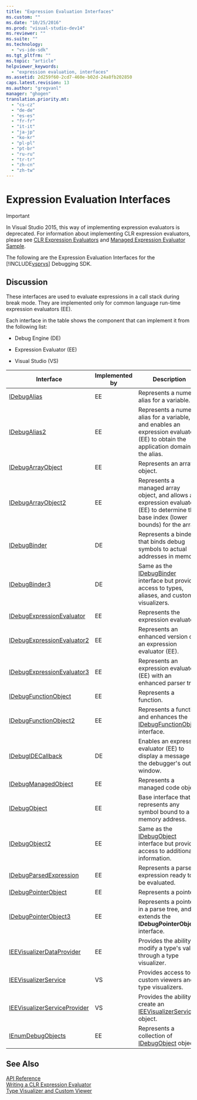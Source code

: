 ```yaml
---
title: "Expression Evaluation Interfaces"
ms.custom: ""
ms.date: "10/25/2016"
ms.prod: "visual-studio-dev14"
ms.reviewer: ""
ms.suite: ""
ms.technology: 
  - "vs-ide-sdk"
ms.tgt_pltfrm: ""
ms.topic: "article"
helpviewer_keywords: 
  - "expression evaluation, interfaces"
ms.assetid: 2d259f60-2cd7-460e-b02d-24a8fb202850
caps.latest.revision: 13
ms.author: "gregvanl"
manager: "ghogen"
translation.priority.mt: 
  - "cs-cz"
  - "de-de"
  - "es-es"
  - "fr-fr"
  - "it-it"
  - "ja-jp"
  - "ko-kr"
  - "pl-pl"
  - "pt-br"
  - "ru-ru"
  - "tr-tr"
  - "zh-cn"
  - "zh-tw"
---
```

# Expression Evaluation Interfaces
> [!IMPORTANT]
>  In Visual Studio 2015, this way of implementing expression evaluators is deprecated. For information about implementing CLR expression evaluators, please see [CLR Expression Evaluators](https://github.com/Microsoft/ConcordExtensibilitySamples/wiki/CLR-Expression-Evaluators) and [Managed Expression Evaluator Sample](https://github.com/Microsoft/ConcordExtensibilitySamples/wiki/Managed-Expression-Evaluator-Sample).  
  
 The following are the Expression Evaluation Interfaces for the [!INCLUDE[vsprvs](../code-quality/includes/vsprvs_md.md)] Debugging SDK.  
  
## Discussion  
 These interfaces are used to evaluate expressions in a call stack during break mode. They are implemented only for common language run-time expression evaluators (EE).  
  
 Each interface in the table shows the component that can implement it from the following list:  
  
-   Debug Engine (DE)  
  
-   Expression Evaluator (EE)  
  
-   Visual Studio (VS)  
  
|Interface|Implemented by|Description|  
|---------------|--------------------|-----------------|  
|[IDebugAlias](../extensibility-debugger-reference/idebugalias.md)|EE|Represents a numeric alias for a variable.|  
|[IDebugAlias2](../extensibility-debugger-reference/idebugalias2.md)|EE|Represents a numeric alias for a variable, and enables an expression evaluator (EE) to obtain the application domain for the alias.|  
|[IDebugArrayObject](../extensibility-debugger-reference/idebugarrayobject.md)|EE|Represents an array object.|  
|[IDebugArrayObject2](../extensibility-debugger-reference/idebugarrayobject2.md)|EE|Represents a managed array object, and allows an expression evaluator (EE) to determine the base index (lower bounds) for the array.|  
|[IDebugBinder](../extensibility-debugger-reference/idebugbinder.md)|DE|Represents a binder that binds debug symbols to actual addresses in memory.|  
|[IDebugBinder3](../extensibility-debugger-reference/idebugbinder3.md)|DE|Same as the [IDebugBinder](../extensibility-debugger-reference/idebugbinder.md) interface but provides access to types, aliases, and custom visualizers.|  
|[IDebugExpressionEvaluator](../extensibility-debugger-reference/idebugexpressionevaluator.md)|EE|Represents the expression evaluator.|  
|[IDebugExpressionEvaluator2](../extensibility-debugger-reference/idebugexpressionevaluator2.md)|EE|Represents an enhanced version of an expression evaluator (EE).|  
|[IDebugExpressionEvaluator3](../extensibility-debugger-reference/idebugexpressionevaluator3.md)|EE|Represents an expression evaluator (EE) with an enhanced parser tree.|  
|[IDebugFunctionObject](../extensibility-debugger-reference/idebugfunctionobject.md)|EE|Represents a function.|  
|[IDebugFunctionObject2](../extensibility-debugger-reference/idebugfunctionobject2.md)|EE|Represents a function and enhances the [IDebugFunctionObject](../extensibility-debugger-reference/idebugfunctionobject.md) interface.|  
|[IDebugIDECallback](../extensibility-debugger-reference/idebugidecallback.md)|DE|Enables an expression evaluator (EE) to display a message in the debugger's output window.|  
|[IDebugManagedObject](../extensibility-debugger-reference/idebugmanagedobject.md)|EE|Represents a managed code object.|  
|[IDebugObject](../extensibility-debugger-reference/idebugobject.md)|EE|Base interface that represents any symbol bound to a memory address.|  
|[IDebugObject2](../extensibility-debugger-reference/idebugobject2.md)|EE|Same as the [IDebugObject](../extensibility-debugger-reference/idebugobject.md) interface but provides access to additional information.|  
|[IDebugParsedExpression](../extensibility-debugger-reference/idebugparsedexpression.md)|EE|Represents a parsed expression ready to be evaluated.|  
|[IDebugPointerObject](../extensibility-debugger-reference/idebugpointerobject.md)|EE|Represents a pointer.|  
|[IDebugPointerObject3](../extensibility-debugger-reference/idebugpointerobject3.md)|EE|Represents a pointer in a parse tree, and extends the **IDebugPointerObject** interface.|  
|[IEEVisualizerDataProvider](../extensibility-debugger-reference/ieevisualizerdataprovider.md)|EE|Provides the ability to modify a type's value through a type visualizer.|  
|[IEEVisualizerService](../extensibility-debugger-reference/ieevisualizerservice.md)|VS|Provides access to custom viewers and type visualizers.|  
|[IEEVisualizerServiceProvider](../extensibility-debugger-reference/ieevisualizerserviceprovider.md)|VS|Provides the ability to create an [IEEVisualizerService](../extensibility-debugger-reference/ieevisualizerservice.md) object.|  
|[IEnumDebugObjects](../extensibility-debugger-reference/ienumdebugobjects.md)|EE|Represents a collection of [IDebugObject](../extensibility-debugger-reference/idebugobject.md) objects.|  
  
## See Also  
 [API Reference](../extensibility-debugger-reference/api-reference--visual-studio-debugging-.md)   
 [Writing a CLR Expression Evaluator](../extensibility-debugger/writing-a-common-language-runtime-expression-evaluator.md)   
 [Type Visualizer and Custom Viewer](../extensibility-debugger/type-visualizer-and-custom-viewer.md)